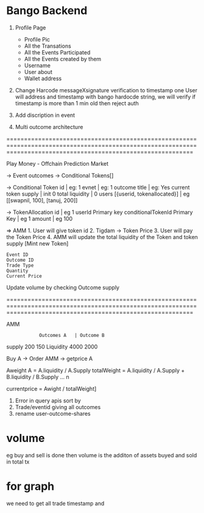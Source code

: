 # Bango Backend


1. Profile Page
    - Profile Pic
    - All the Transations 
    - All the Events Participated 
    - All the Events created by them 
    - Username 
    - User about 
    - Wallet address 

2. Change Harcode messageXsignature verification to timestamp one 
   User will address and timestamp with bango hardocde string, we will verify if timestamp is more than 1 min old then reject auth



3. Add discription in event
4. Multi outcome architecture


=================================================================================================================================================================


Play Money - Offchain Prediction Market 

-> Event 
    outcomes -> Conditional Tokens[]


-> Conditional Token
    id | eg: 1
    evnet | eg: 1
    outcome title | eg: Yes
    current token supply | init 0
    total liquidity | 0 
    users [{userid, tokenallocated}] | eg [[swapnil, 100], [tanuj, 200]]

-> TokenAllocation 
    id | eg 1 
    userId Primary key
    conditionalTokenId Primary Key | eg 1
    amount | eg 100




=> AMM
    1. User will give token id 
    2. Tigdam -> Token Price
    3. User will pay the Token Price 
    4. AMM will update the total liquidity of the Token and token supply [Mint new Token]

    Event ID
    Outcome ID
    Trade Type
    Quantity 
    Current Price


Update volume by checking Outcome supply



=================================================================================================================================================================


AMM 

                Outcomes A   | Outcome B
supply            200           150
Liquidity         4000          2000

Buy A -> Order
AMM -> getprice A

Aweight A = A.liquidity / A.Supply 
totalWeight = A.liquidity / A.Supply +  B.liquidity / B.Supply ... n


currentprice = Awight / totalWeight]



1. Error in query apis sort by 
2. Trade/eventid giving all outcomes 
3. rename user-outcome-shares 




# volume 
eg buy and sell is done then volume is the additon of assets buyed and sold in total tx


# for graph 
we need to get all trade timestamp and 